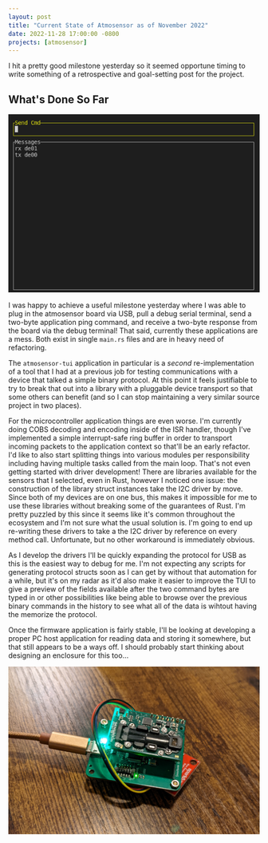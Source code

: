 ```yaml
---
layout: post
title: "Current State of Atmosensor as of November 2022"
date: 2022-11-28 17:00:00 -0800
projects: [atmosensor]
---
```


I hit a pretty good milestone yesterday so it seemed opportune timing to write
something of a retrospective and goal-setting post for the project.

## What's Done So Far
![TUI Screenshot](/assets/img/20221128-atmosensor-tui.png)

I was happy to achieve a useful milestone yesterday where I was able to plug
in the atmosensor board via USB, pull a debug serial terminal, send a two-byte
application ping command, and receive a two-byte response from the board via
the debug terminal! That said, currently these applications are a mess. Both 
exist in single  `main.rs` files and are in heavy need of refactoring.

The `atmosensor-tui` application in particular is a *second* re-implementation 
of a tool that I had at a previous job for testing communications with a device 
that talked a simple binary protocol. At this point it feels justifiable to try 
to break that out into a library with a pluggable device transport so that
some others can benefit (and so I can stop maintaining a very similar source
project in two places).

For the microcontroller application things are even worse. I'm currently doing
COBS decoding and encoding inside of the ISR handler, though I've implemented
a simple interrupt-safe ring buffer in order to transport incoming packets to
the application context so that'll be an early refactor. I'd like to also start
splitting things into various modules per responsibility including having 
multiple tasks called from the main loop. That's not even getting started with
driver development! There are libraries available for the sensors that I
selected, even in Rust, however I noticed one issue: the construction of the
library struct instances take the I2C driver by move. Since both of my devices
are on one bus, this makes it impossible for me to use these libraries without
breaking some of the guarantees of Rust. I'm pretty puzzled by this since it
seems like it's common throughout the ecosystem and I'm not sure what the
usual solution is. I'm going to end up re-writing these drivers to take a the
I2C driver by reference on every method call. Unfortunate, but no other
workaround is immediately obvious.

As I develop the drivers I'll be quickly expanding the protocol for USB as this
is the easiest way to debug for me. I'm not expecting any scripts for generating
protocol structs soon as I can get by without that automation for a while, but
it's on my radar as it'd also make it easier to improve the TUI to give a preview
of the fields available after the two command bytes are typed in or other
possibilities like being able to browse over the previous binary commands in the
history to see what all of the data is wihtout having the memorize the protocol.

Once the firmware application is fairly stable, I'll be looking at developing
a proper PC host application for reading data and storing it somewhere, but
that still appears to be a ways off. I should probably start thinking about
designing an enclosure for this too...

![Atmosensor](/assets/img/20221128-atmosensor-hw.png)
